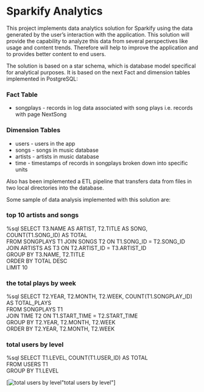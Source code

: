 # Sparkify Analytics 

This project implements data analytics solution for Sparkify using the data generated by the user’s interaction with the application.
This solution will provide the capability to analyze this data from several perspectives like usage and content trends. Therefore will help to improve the application and to provides better content to end users.

The solution is based on a star schema, which is database model specifical for analytical purposes. It is based on the next Fact and dimension tables implemented in PostgreSQL:

### Fact Table

<ul>
    <li>songplays - records in log data associated with song plays i.e. records with page NextSong</li>
</ul>


### Dimension Tables
<ul>
 <li>users - users in the app </li>
 <li>songs - songs in music database </li>
 <li>artists - artists in music database </li>
 <li>time - timestamps of records in songplays broken down into specific units </li>
</ul>

Also has been implemented a ETL pipeline that transfers data from files in two local directories into the database.  

Some sample of data analysis implemented with this solution are:

### top 10 artists and songs

%sql SELECT T3.NAME AS ARTIST, T2.TITLE AS SONG, COUNT(T1.SONG_ID) AS TOTAL \
FROM SONGPLAYS T1 JOIN SONGS T2 ON T1.SONG_ID = T2.SONG_ID \
JOIN ARTISTS AS T3 ON T2.ARTIST_ID = T3.ARTIST_ID \
GROUP BY T3.NAME, T2.TITLE \
ORDER BY TOTAL DESC \
LIMIT 10


### the total plays by week

%sql SELECT  T2.YEAR, T2.MONTH, T2.WEEK, COUNT(T1.SONGPLAY_ID) AS TOTAL_PLAYS \
FROM SONGPLAYS T1 \
JOIN TIME T2 ON T1.START_TIME = T2.START_TIME \
GROUP BY T2.YEAR, T2.MONTH, T2.WEEK \
ORDER BY T2.YEAR, T2.MONTH, T2.WEEK



### total users by level

%sql SELECT T1.LEVEL, COUNT(T1.USER_ID) AS TOTAL \
FROM USERS T1 \
GROUP BY T1.LEVEL

[![total users by level](/images/img03.jpg)"total users by level"]